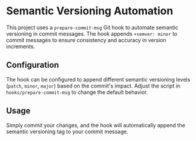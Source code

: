 # Semantic Versioning Automation

This project uses a `prepare-commit-msg` Git hook to automate semantic versioning in commit messages. The hook appends `+semver: minor` to commit messages to ensure consistency and accuracy in version increments.

## Configuration

The hook can be configured to append different semantic versioning levels (`patch`, `minor`, `major`) based on the commit's impact. Adjust the script in `hooks/prepare-commit-msg` to change the default behavior.

## Usage
Simply commit your changes, and the hook will automatically append the semantic versioning tag to your commit message.
